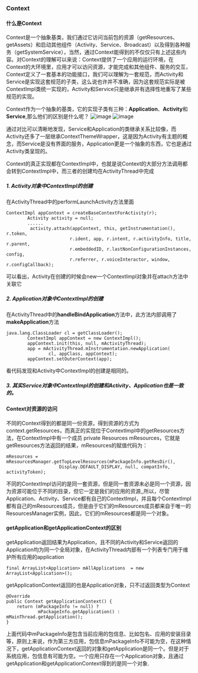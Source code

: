 ### Context
#### 什么是Context
Context是一个抽象基类，我们通过它访问当前包的资源（getResources、getAssets）和启动其他组件（Activity、Service、Broadcast）以及得到各种服务（getSystemService），当然，通过Context能得到的不仅仅只有上述这些内容。对Context的理解可以来说：Context提供了一个应用的运行环境，在Context的大环境里，应用才可以访问资源，才能完成和其他组件、服务的交互，Context定义了一套基本的功能接口，我们可以理解为一套规范，而Activity和Service是实现这套规范的子类，这么说也许并不准确，因为这套规范实际是被ContextImpl类统一实现的，Activity和Service只是继承并有选择性地重写了某些规范的实现。

Context作为一个抽象的基类，它的实现子类有三种：**Application**、**Activity**和**Service**,那么他们的区别是什么呢？
![image](http://img.blog.csdn.net/20140322224357343?watermark/2/text/aHR0cDovL2Jsb2cuY3Nkbi5uZXQvc2luZ3doYXRpd2FubmE=/font/5a6L5L2T/fontsize/400/fill/I0JBQkFCMA==/dissolve/70/gravity/SouthEast)
![image](http://img.blog.csdn.net/20140322224928671?watermark/2/text/aHR0cDovL2Jsb2cuY3Nkbi5uZXQvc2luZ3doYXRpd2FubmE=/font/5a6L5L2T/fontsize/400/fill/I0JBQkFCMA==/dissolve/70/gravity/SouthEast)

通过对比可以清晰地发现，Service和Application的类继承关系比较像，而Activity还多了一层继承ContextThemeWrapper，这是因为Activity有主题的概念，而Service是没有界面的服务，Application更是一个抽象的东西，它也是通过Activity类呈现的。

Context的真正实现都在ContextImpl中，也就是说Context的大部分方法调用都会转到ContextImpl中，而三者的创建均在ActivityThread中完成

##### 1. Activity对象中ContextImpl的创建
在ActivityThread中的performLaunchActivity方法里面

```
ContextImpl appContext = createBaseContextForActivity(r);
        Activity activity = null;
        ......
         activity.attach(appContext, this, getInstrumentation(), r.token,
                        r.ident, app, r.intent, r.activityInfo, title, r.parent,
                        r.embeddedID, r.lastNonConfigurationInstances, config,
                        r.referrer, r.voiceInteractor, window, r.configCallback);

```
可以看出，Activity在创建的时候会new一个ContextImpl对象并在attach方法中关联它
##### 2. Application对象中ContextImpl的创建
在ActivityThread中的**handleBindApplication**方法中，此方法内部调用了**makeApplication**方法

```
java.lang.ClassLoader cl = getClassLoader();  
        ContextImpl appContext = new ContextImpl();  
        appContext.init(this, null, mActivityThread);  
        app = mActivityThread.mInstrumentation.newApplication(  
                cl, appClass, appContext);  
        appContext.setOuterContext(app);  
```
看代码发现和Activity中ContextImpl的创建是相同的。

##### 3. 其实Service对象中ContextImpl的创建和Activity、Application也是一致的。

#### Context对资源的访问
不同的Context得到的都是同一份资源，得到资源的方式为context.getResources，而真正的实现位于ContextImpl中的getResources方法，在ContextImpl中有一个成员 private Resources mResources，它就是getResources方法返回的结果，mResources的赋值代码为：

```
mResources = mResourcesManager.getTopLevelResources(mPackageInfo.getResDir(),
                    Display.DEFAULT_DISPLAY, null, compatInfo, activityToken);
```
不同的ContextImpl访问的是同一套资源，但是同一套资源未必是同一个资源，因为资源可能位于不同的目录，但它一定是我们的应用的资源,,所以，尽管Application、Activity、Service都有自己的ContextImpl，并且每个ContextImpl都有自己的mResources成员，但是由于它们的mResources成员都来自于唯一的ResourcesManager实例，因此，它们的mResources都是同一个对象。
#### getApplication和getApplicationContext的区别
getApplication返回结果为Application，且不同的Activity和Service返回的Application均为同一个全局对象，在ActivityThread内部有一个列表专门用于维护所有应用的application
```
final ArrayList<Application> mAllApplications  = new ArrayList<Application>();
```
getApplicationContext返回的也是Application对象，只不过返回类型为Context

```
@Override  
public Context getApplicationContext() {  
    return (mPackageInfo != null) ?  
            mPackageInfo.getApplication() : mMainThread.getApplication();  
}
```
上面代码中mPackageInfo是包含当前应用的包信息、比如包名、应用的安装目录等，原则上来说，作为第三方应用，包信息mPackageInfo不可能为空，在这种情况下，getApplicationContext返回的对象和getApplication是同一个。但是对于系统应用，包信息有可能为空。一个应用只存在一个Application对象，且通过getApplication和getApplicationContext得到的是同一个对象.







